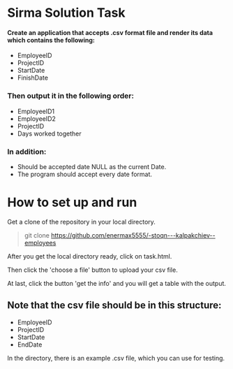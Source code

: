 # Sirma Solution Task
#### Create an application that accepts .csv format file and render its data which contains the following: 

- EmployeeID 
- ProjectID 
- StartDate 
- FinishDate 
### Then output it in the following order:
- EmployeeID1 
- EmployeeID2 
- ProjectID 
- Days worked together

### In addition:
- Should be accepted date NULL as the current Date.
- The program should accept every date format.
  
# How to set up and run
Get a clone of the repository in your local directory.
>git clone https://github.com/enermax5555/-stoqn---kalpakchiev--employees

After you get the local directory ready, click on task.html.

Then click the 'choose a file' button to upload your csv file.

At last, click the button 'get the info' and you will get a table with the output.

## Note that the csv file should be in this structure:
- EmployeeID
- ProjectID
- StartDate
- EndDate
  
In the directory, there is an example .csv file, which you can use for testing.
